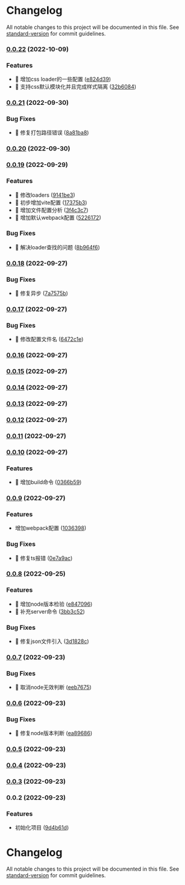 # Changelog

All notable changes to this project will be documented in this file. See [standard-version](https://github.com/conventional-changelog/standard-version) for commit guidelines.

### [0.0.22](https://github.com/Alndaly/kinda-cli/compare/v0.0.21...v0.0.22) (2022-10-09)


### Features

* 🎸 增加css loader的一些配置 ([e824d39](https://github.com/Alndaly/kinda-cli/commit/e824d39be1813e361b04d7e3eb63614ca4eba051))
* 🎸 支持css默认模块化并且完成样式隔离 ([32b6084](https://github.com/Alndaly/kinda-cli/commit/32b608490c27a9745c16f99913d4842b6bf482a1))

### [0.0.21](https://github.com/Alndaly/kinda-cli/compare/v0.0.20...v0.0.21) (2022-09-30)


### Bug Fixes

* 🐛 修复打包路径错误 ([8a81ba8](https://github.com/Alndaly/kinda-cli/commit/8a81ba89523d853d9be1d37d06ca9cd144195969))

### [0.0.20](https://github.com/Alndaly/kinda-cli/compare/v0.0.19...v0.0.20) (2022-09-30)

### [0.0.19](https://github.com/Alndaly/kinda-cli/compare/v0.0.18...v0.0.19) (2022-09-29)


### Features

* 🎸 修改loaders ([9141be3](https://github.com/Alndaly/kinda-cli/commit/9141be3a5d1388f2e35dfa935fe82ae2cd69e965))
* 🎸 初步增加vite配置 ([17375b3](https://github.com/Alndaly/kinda-cli/commit/17375b31d86aeebdf9ea77f089c034a8fdb2c741))
* 🎸 增加文件配置分析 ([3f4c3c7](https://github.com/Alndaly/kinda-cli/commit/3f4c3c7e68de7e0e50617cbcf8976121e5c6af3d))
* 🎸 增加默认webpack配置 ([5226172](https://github.com/Alndaly/kinda-cli/commit/5226172ac769876520c4354ffbd780b23e0984f7))


### Bug Fixes

* 🐛 解决loader查找的问题 ([8b964f6](https://github.com/Alndaly/kinda-cli/commit/8b964f6903f1bc4dbb76a41459df4cb618932ab1))

### [0.0.18](https://github.com/Alndaly/kinda-cli/compare/v0.0.17...v0.0.18) (2022-09-27)


### Bug Fixes

* 🐛 修复异步 ([7a7575b](https://github.com/Alndaly/kinda-cli/commit/7a7575b57ad5ec28a64bbe52269ae85644f7b721))

### [0.0.17](https://github.com/Alndaly/kinda-cli/compare/v0.0.16...v0.0.17) (2022-09-27)


### Bug Fixes

* 🐛 修改配置文件名 ([6472c1e](https://github.com/Alndaly/kinda-cli/commit/6472c1e58bc8314be8c4c8c690e4101504b6d56b))

### [0.0.16](https://github.com/Alndaly/kinda-cli/compare/v0.0.15...v0.0.16) (2022-09-27)

### [0.0.15](https://github.com/Alndaly/kinda-cli/compare/v0.0.14...v0.0.15) (2022-09-27)

### [0.0.14](https://github.com/Alndaly/kinda-cli/compare/v0.0.13...v0.0.14) (2022-09-27)

### [0.0.13](https://github.com/Alndaly/kinda-cli/compare/v0.0.12...v0.0.13) (2022-09-27)

### [0.0.12](https://github.com/Alndaly/kinda-cli/compare/v0.0.11...v0.0.12) (2022-09-27)

### [0.0.11](https://github.com/Alndaly/kinda-cli/compare/v0.0.10...v0.0.11) (2022-09-27)

### [0.0.10](https://github.com/Alndaly/kinda-cli/compare/v0.0.9...v0.0.10) (2022-09-27)


### Features

* 🎸 增加build命令 ([0366b59](https://github.com/Alndaly/kinda-cli/commit/0366b59ffa3677b149f6a6b0264b139048bc8152))

### [0.0.9](https://github.com/Alndaly/kinda-cli/compare/v0.0.8...v0.0.9) (2022-09-27)


### Features

* 增加webpack配置 ([1036398](https://github.com/Alndaly/kinda-cli/commit/1036398903f8c8d39eba73b1218aa63ce73e3648))


### Bug Fixes

* 🐛 修复ts报错 ([0e7a9ac](https://github.com/Alndaly/kinda-cli/commit/0e7a9ac2d383d1e72d88cb70d79d07dbc12006ea))

### [0.0.8](https://github.com/Alndaly/kinda-cli/compare/v0.0.7...v0.0.8) (2022-09-25)


### Features

* 🎸 增加node版本检验 ([e847096](https://github.com/Alndaly/kinda-cli/commit/e8470967097de24008b7936e9f53219e8444c091))
* 🎸 补充server命令 ([3bb3c52](https://github.com/Alndaly/kinda-cli/commit/3bb3c52e34526b74a7f42924507e961db3f64464))


### Bug Fixes

* 🐛 修复json文件引入 ([3d1828c](https://github.com/Alndaly/kinda-cli/commit/3d1828c01660b65a29a7393180cf94ff82ba7fc6))

### [0.0.7](https://github.com/Alndaly/kinda-cli/compare/v0.0.6...v0.0.7) (2022-09-23)


### Bug Fixes

* 🐛 取消node无效判断 ([eeb7675](https://github.com/Alndaly/kinda-cli/commit/eeb7675e94e4d074417b8b96a95640739c07375b))

### [0.0.6](https://github.com/Alndaly/kinda-cli/compare/v0.0.5...v0.0.6) (2022-09-23)


### Bug Fixes

* 🐛 修复node版本判断 ([ea89686](https://github.com/Alndaly/kinda-cli/commit/ea896866825e7a696cbc51276caa684d60a34bf5))

### [0.0.5](https://github.com/Alndaly/kinda-cli/compare/v0.0.4...v0.0.5) (2022-09-23)

### [0.0.4](https://github.com/Alndaly/kinda-cli/compare/v0.0.3...v0.0.4) (2022-09-23)

### [0.0.3](https://github.com/Alndaly/kinda-cli/compare/v0.0.2...v0.0.3) (2022-09-23)

### 0.0.2 (2022-09-23)


### Features

* 初始化项目 ([9d4b61d](https://github.com/Alndaly/kinda-cli/commit/9d4b61daf25f8850958472d4b4c11292aa77213a))

# Changelog

All notable changes to this project will be documented in this file. See [standard-version](https://github.com/conventional-changelog/standard-version) for commit guidelines.
